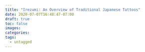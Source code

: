 ```yaml
---
title: "Irezumi: An Overview of Traditional Japanese Tattoos"
date: 2020-07-07T16:48:47-07:00
draft: true
toc: false
images:
categories:
tags:
  - untagged
---
```


